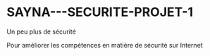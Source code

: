 # SAYNA---SECURITE-PROJET-1
Un peu plus de sécurité



Pour améliorer les compétences en matière de sécurité sur Internet

